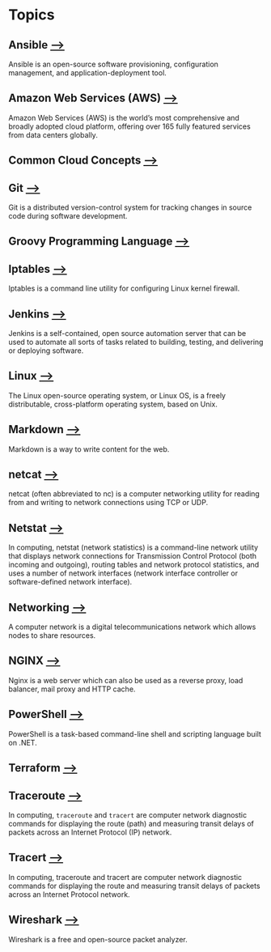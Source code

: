 # Topics
## Ansible [&xrarr;](./ansible)
Ansible is an open-source software provisioning, configuration management, and application-deployment tool.
## Amazon Web Services (AWS) [&xrarr;](./aws)
Amazon Web Services (AWS) is the world’s most comprehensive and broadly adopted cloud platform, offering over 165 fully featured services from data centers globally.
## Common Cloud Concepts [&xrarr;](./cloud)

## Git [&xrarr;](./git)
Git is a distributed version-control system for tracking changes in source code during software development.
## Groovy Programming Language  [&xrarr;](./groovy)

## Iptables [&xrarr;](./iptables)
Iptables is a command line utility for configuring Linux kernel firewall.
## Jenkins [&xrarr;](./jenkins)
Jenkins is a self-contained, open source automation server that can be used to automate all sorts of tasks related to building, testing, and delivering or deploying software.
## Linux [&xrarr;](./linux)
The Linux open-source operating system, or Linux OS, is a freely distributable, cross-platform operating system, based on Unix.
## Markdown [&xrarr;](./markdown)
Markdown is a way to write content for the web.
## netcat [&xrarr;](./netcat)
netcat (often abbreviated to nc) is a computer networking utility for reading from and writing to network connections using TCP or UDP.
## Netstat [&xrarr;](./netstat)
In computing, netstat (network statistics) is a command-line network utility that displays network connections for Transmission Control Protocol (both incoming and outgoing), routing tables and network protocol statistics, and uses a number of network interfaces (network interface controller or software-defined network interface).
## Networking [&xrarr;](./networking)
A computer network is a digital telecommunications network which allows nodes to share resources.
## NGINX [&xrarr;](./nginx)
Nginx is a web server which can also be used as a reverse proxy, load balancer, mail proxy and HTTP cache.
## PowerShell [&xrarr;](./powershell)
PowerShell is a task-based command-line shell and scripting language built on .NET.
## Terraform [&xrarr;](./terraform)

## Traceroute [&xrarr;](./traceroute)
In computing, `traceroute` and `tracert` are computer network diagnostic commands for displaying the route (path) and measuring transit delays of packets across an Internet Protocol (IP) network.
## Tracert [&xrarr;](./tracert)
In computing, traceroute and tracert are computer network diagnostic commands for displaying the route and measuring transit delays of packets across an Internet Protocol network.
## Wireshark [&xrarr;](./wireshark)
Wireshark is a free and open-source packet analyzer.